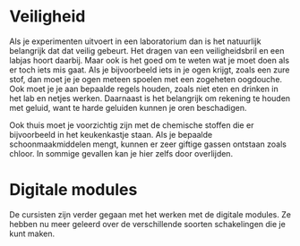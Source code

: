 # Veiligheid

Als je experimenten uitvoert in een laboratorium dan is het natuurlijk belangrijk dat dat veilig gebeurt. Het dragen van een veiligheidsbril en een labjas hoort daarbij. Maar ook is het goed om te weten wat je moet doen als er toch iets mis gaat. Als je bijvoorbeeld iets in je ogen krijgt, zoals een zure stof, dan moet je je ogen meteen spoelen met een zogeheten oogdouche. Ook moet je je aan bepaalde regels houden, zoals niet eten en drinken in het lab en netjes werken. Daarnaast is het belangrijk om rekening te houden met geluid, want te harde geluiden kunnen je oren beschadigen.

Ook thuis moet je voorzichtig zijn met de chemische stoffen die er bijvoorbeeld in het keukenkastje staan. Als je bepaalde schoonmaakmiddelen mengt, kunnen er zeer giftige gassen ontstaan zoals chloor. In sommige gevallen kan je hier zelfs door overlijden.

# Digitale modules

De cursisten zijn verder gegaan met het werken met de digitale modules. Ze hebben nu meer geleerd over de verschillende soorten schakelingen die je kunt maken.
